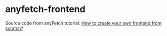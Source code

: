 anyfetch-frontend
=================

Source code from anyFetch tutorial: [How to create your own frontend from scratch?](http://developers.anyfetch.com/guides/creating/frontend.html)
